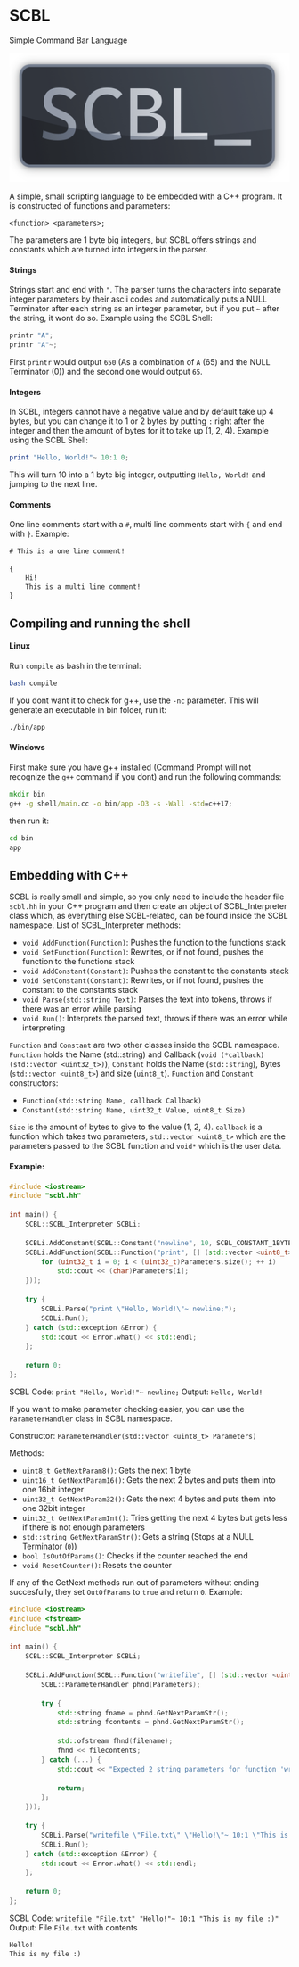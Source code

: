# SCBL
Simple Command Bar Language

<img src="pic/logo.png"/>

A simple, small scripting language to be embedded with a C++ program.
It is constructed of functions and parameters:
```
<function> <parameters>;
```
The parameters are 1 byte big integers, but SCBL offers strings and constants which are turned into integers in the parser.

#### Strings
Strings start and end with `"`. The parser turns the characters into separate integer parameters by their ascii codes and automatically puts a NULL Terminator after each string as an integer parameter, but if you put `~` after the string, it wont do so. Example using the SCBL Shell:
```lua
printr "A";
printr "A"~;
```
First `printr` would output `650` (As a combination of `A` (65) and the NULL Terminator (0)) and the second one would output `65`.

#### Integers
In SCBL, integers cannot have a negative value and by default take up 4 bytes, but you can change it to 1 or 2 bytes by putting `:` right after the integer and then the amount of bytes for it to take up (1, 2, 4). Example using the SCBL Shell:

```lua
print "Hello, World!"~ 10:1 0;
```
This will turn 10 into a 1 byte big integer, outputting `Hello, World!` and jumping to the next line.

#### Comments
One line comments start with a `#`, multi line comments start with `{` and end with `}`. Example:
```
# This is a one line comment!

{
    Hi!
    This is a multi line comment!
}
```

## Compiling and running the shell
#### Linux
Run `compile` as bash in the terminal:
```sh
bash compile
```
If you dont want it to check for g++, use the `-nc` parameter.
This will generate an executable in bin folder, run it:
```sh
./bin/app
```
#### Windows
First make sure you have g++ installed (Command Prompt will not recognize the `g++` command if you dont) and run the following commands:
```bat
mkdir bin
g++ -g shell/main.cc -o bin/app -O3 -s -Wall -std=c++17;
```
then run it:
```bat
cd bin
app
```

## Embedding with C++
SCBL is really small and simple, so you only need to include the header file `scbl.hh` in your C++ program and then create an object of SCBL_Interpreter class which, as everything else SCBL-related, can be found inside the SCBL namespace. List of SCBL_Interpreter methods:
- `void AddFunction(Function)`: Pushes the function to the functions stack
- `void SetFunction(Function)`: Rewrites, or if not found, pushes the function to the functions stack
- `void AddConstant(Constant)`: Pushes the constant to the constants stack
- `void SetConstant(Constant)`: Rewrites, or if not found, pushes the constant to the constants stack
- `void Parse(std::string Text)`: Parses the text into tokens, throws if there was an error while parsing
- `void Run()`: Interprets the parsed text, throws if there was an error while interpreting

`Function` and `Constant` are two other classes inside the SCBL namespace. `Function` holds the Name (std::string) and Callback (`void (*callback)(std::vector <uint32_t>)`), `Constant` holds the Name (`std::string`), Bytes (`std::vector <uint8_t>`) and size (`uint8_t`). `Function` and `Constant` constructors:
- `Function(std::string Name, callback Callback)`
- `Constant(std::string Name, uint32_t Value, uint8_t Size)`

`Size` is the amount of bytes to give to the value (1, 2, 4).
`callback` is a function which takes two parameters, `std::vector <uint8_t>` which are the parameters passed to the SCBL function and `void*` which is the user data.

#### Example:
```cc
#include <iostream>
#include "scbl.hh"

int main() {
    SCBL::SCBL_Interpreter SCBLi;
    
    SCBLi.AddConstant(SCBL::Constant("newline", 10, SCBL_CONSTANT_1BYTE));
    SCBLi.AddFunction(SCBL::Function("print", [] (std::vector <uint8_t> Parameters, void* _) {
        for (uint32_t i = 0; i < (uint32_t)Parameters.size(); ++ i) 
            std::cout << (char)Parameters[i];
    }));
    
    try {
		SCBLi.Parse("print \"Hello, World!\"~ newline;");
		SCBLi.Run();
	} catch (std::exception &Error) {
		std::cout << Error.what() << std::endl;
	};
    
    return 0;
};
```
SCBL Code: `print "Hello, World!"~ newline;`
Output: `Hello, World!`

If you want to make parameter checking easier, you can use the `ParameterHandler` class in SCBL namespace.

Constructor: `ParameterHandler(std::vector <uint8_t> Parameters)`

Methods:
- `uint8_t GetNextParam8()`: Gets the next 1 byte
- `uint16_t GetNextParam16()`: Gets the next 2 bytes and puts them into one 16bit integer
- `uint32_t GetNextParam32()`: Gets the next 4 bytes and puts them into one 32bit integer
- `uint32_t GetNextParamInt()`: Tries getting the next 4 bytes but gets less if there is not enough parameters
- `std::string GetNextParamStr()`: Gets a string (Stops at a NULL Terminator (`0`))
- `bool IsOutOfParams()`: Checks if the counter reached the end
- `void ResetCounter()`: Resets the counter

If any of the GetNext methods run out of parameters without ending succesfully, they set `OutOfParams` to `true` and return `0`. Example:
```cc
#include <iostream>
#include <fstream>
#include "scbl.hh"

int main() {
    SCBL::SCBL_Interpreter SCBLi;
    
    SCBLi.AddFunction(SCBL::Function("writefile", [] (std::vector <uint8_t> Parameters, void* _) {
        SCBL::ParameterHandler phnd(Parameters);
	    
	    try {
			std::string fname = phnd.GetNextParamStr();
			std::string fcontents = phnd.GetNextParamStr();
			
		    std::ofstream fhnd(filename);
	        fhnd << filecontents;
		} catch (...) {
			std::cout << "Expected 2 string parameters for function 'writefile'" << std::endl;
			
			return;	
		};
    }));
    
    try {
		SCBLi.Parse("writefile \"File.txt\" \"Hello!\"~ 10:1 \"This is my file :)\"");
		SCBLi.Run();
	} catch (std::exception &Error) {
		std::cout << Error.what() << std::endl;
	};
    
    return 0;
};
```
SCBL Code: `writefile "File.txt" "Hello!"~ 10:1 "This is my file :)"`
Output: File `File.txt` with contents 
```
Hello!
This is my file :)
```
